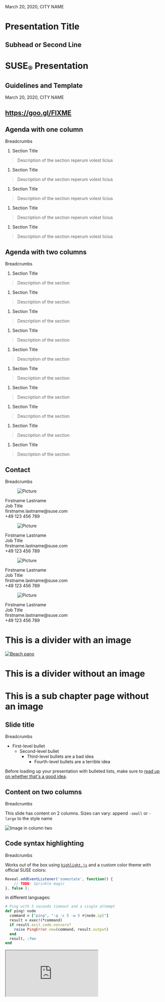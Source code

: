 <!-- .slide: data-state="cover" id="cover-page" data-timing="20" -->
<div class="date-location">March 20, 2020, CITY NAME</div>

<div class="title">
    <h1>Presentation Title</h1>
    <h2>Subhead or Second Line</h2>
</div>


<!-- .slide: data-state="cover-image" id="cover-page-image" data-timing="20" data-menu-title="Cover slide with QR code" -->
<div class="title">
    <h1>SUSE<sub>&reg;</sub> Presentation</h1>
    <h2>Guidelines and Template</h2>
</div>

<div class="date-location">March 20, 2020, CITY NAME</div>

<div class="image">
    <div class="qr-embedded-wrapper">
        <div class="qrcode" id="qrcode-talk-embedded" />
    </div>
    <h2><a href="https://goo.gl/FIXME" target="_blank"
           id="talk-embedded">https://goo.gl/FIXME</a></h2>
</div>


<!-- .slide: data-state="normal toc" id="agenda-1col" data-timing="20s" data-menu-title="Agenda with one column" -->
## Agenda with one column

<div class="breadcrumbs">Breadcrumbs</div>

1. Section Title
> Description of the section reperum volest licius

1. Section Title
> Description of the section reperum volest licius

1. Section Title
> Description of the section reperum volest licius

1. Section Title
> Description of the section reperum volest licius

1. Section Title
> Description of the section reperum volest licius


<!-- .slide: data-state="normal toc" id="agenda-2col" data-timing="20s" data-menu-title="Agenda with two columns" -->
## Agenda with two columns

<div class="breadcrumbs">Breadcrumbs</div>

1. Section Title
> Description of the section

1. Section Title
> Description of the section

1. Section Title
> Description of the section

1. Section Title
> Description of the section

1. Section Title
> Description of the section

<!-- .element class="col1" -->

1. Section Title
> Description of the section

1. Section Title
> Description of the section

1. Section Title
> Description of the section

1. Section Title
> Description of the section

1. Section Title
> Description of the section

<!-- .element class="col2" -->


<!-- .slide: data-state="normal contact" id="contact" data-timing="20s" data-menu-title="Contact" -->
## Contact

<div class="breadcrumbs">Breadcrumbs</div>

<div class="contacts">
  <div class="contact">
    <figure class="picture">
      <img data-src="../images/SUSE/user-placeholder.svg" alt="Picture" />
    </figure>
    <div class="name">Firstname Lastname</div>
    <div class="job">Job Title</div>
    <div class="email">firstname.lastname@suse.com</div>
    <div class="phone">+49 123 456 789</div>
  </div>

  <div class="contact">
    <figure class="picture">
      <img data-src="../images/SUSE/user-placeholder.svg" alt="Picture" />
    </figure>
    <div class="name">Firstname Lastname</div>
    <div class="job">Job Title</div>
    <div class="email">firstname.lastname@suse.com</div>
    <div class="phone">+49 123 456 789</div>
  </div>

  <div class="contact">
    <figure class="picture">
      <img data-src="../images/SUSE/user-placeholder.svg" alt="Picture" />
    </figure>
    <div class="name">Firstname Lastname</div>
    <div class="job">Job Title</div>
    <div class="email">firstname.lastname@suse.com</div>
    <div class="phone">+49 123 456 789</div>
  </div>

  <div class="contact">
    <figure class="picture">
      <img data-src="../images/SUSE/user-placeholder.svg" alt="Picture" />
    </figure>
    <div class="name">Firstname Lastname</div>
    <div class="job">Job Title</div>
    <div class="email">firstname.lastname@suse.com</div>
    <div class="phone">+49 123 456 789</div>
  </div>
</div>


<!-- .slide: data-state="divider-image" id="divider-image" data-timing="20s" data-menu-title="Divider with image" -->
# This is a divider with an image

<a title="By Fraser Hart (http://www.hermitagebay.com) [GFDL (http://www.gnu.org/copyleft/fdl.html) or CC BY-SA 3.0 (http://creativecommons.org/licenses/by-sa/3.0)], via Wikimedia Commons" href="https://commons.wikimedia.org/wiki/File%3ABeach_pano.jpg">
    <img alt="Beach pano" src="images/beach-pano-16x9.jpg"/>
</a>


<!-- .slide: data-state="divider" id="divider-no-image" data-timing="20s" data-menu-title="Divider without image" -->
# This is a divider without an image


<!-- .slide: data-state="subchapter" id="subchapter" data-timing="20s" data-menu-title="Subchapter page" -->
# This is a sub chapter page without an image


<!-- .slide: data-state="normal" id="nested-lists" data-timing="20s" data-menu-title="Standard text slide" -->
## Slide title

<div class="breadcrumbs">Breadcrumbs</div>

*   First-level bullet
    *   Second-level bullet
        *   Third-level bullets are a bad idea
            *   Fourth-level bullets are a terrible idea

Before loading up your presentation with bulleted lists, make sure to
[read up on whether that's a good idea](https://www.google.com/search?q=slides+bullets).


<!-- .slide: data-state="normal" id="columns" data-timing="20s" data-menu-title="Content on two columns" -->
## Content on two columns

<div class="breadcrumbs">Breadcrumbs</div>

This slide has content on 2 columns.
Sizes can vary: append `-small` or `-large` to the style name

<!-- .element class="col1" -->

![Image in column two](../images/beach-pano-16x9.jpg)

<!-- .element class="col2" -->


<!-- .slide: data-state="normal" id="syntax-highlighting" -->
## Code syntax highlighting

<div class="breadcrumbs">Breadcrumbs</div>

Works out of the box using [`highlight.js`](https://highlightjs.org/)
and a custom color theme with official SUSE colors:

```js
Reveal.addEventListener('somestate', function() {
    // TODO: Sprinkle magic
}, false );
```

in different languages:

```ruby
# Ping with 5 seconds timeout and a single attempt
def ping! node
  command = ["ping", "-q -c 5 -w 5 #{node.ip}"]
  result = exec!(*command)
  if result.exit_code.nonzero?
    raise PingError.new(command, result.output)
  end
  result, :foo
end
```


<!-- .slide: data-state="blank" class="full-screen" id="live-demo" data-menu-title="Live demo" -->
<!-- This will embed a terminal in the slide, so that you can do live demos from the CLI.  You need to have shellinabox installed and then run the bin/shellinabox wrapper script -->
<iframe src="http://localhost:4242" />


<!-- .slide: data-state="divider" id="full-screen-images" data-timing="10s" -->
# Full screen images


<!-- .slide: data-state="blank-slide" class="full-screen" id="full-screen-image-1" data-menu-title="Full screen image" data-timing="10s" -->
<a title="By Fraser Hart (http://www.hermitagebay.com) [GFDL (http://www.gnu.org/copyleft/fdl.html) or CC BY-SA 3.0 (http://creativecommons.org/licenses/by-sa/3.0)], via Wikimedia Commons" href="https://commons.wikimedia.org/wiki/File%3ABeach_pano.jpg">
    <img alt="Beach pano" src="images/beach-pano-16x9.jpg"/>
</a>


<!-- .slide: data-state="blank-slide" class="full-screen" id="full-screen-image-2" data-menu-title="Tall full screen image" data-timing="10s" -->
<a title="By Fraser Hart (http://www.hermitagebay.com) [GFDL (http://www.gnu.org/copyleft/fdl.html) or CC BY-SA 3.0 (http://creativecommons.org/licenses/by-sa/3.0)], via Wikimedia Commons" href="https://commons.wikimedia.org/wiki/File%3ABeach_pano.jpg">
    <img alt="Beach pano" src="images/beach-pano-tall.jpg"/>
</a>


<!-- .slide: data-state="blank-slide" class="full-screen" id="full-screen-image-3" data-menu-title="Wide full screen image" data-timing="10s" -->
<a title="By Fraser Hart (http://www.hermitagebay.com) [GFDL (http://www.gnu.org/copyleft/fdl.html) or CC BY-SA 3.0 (http://creativecommons.org/licenses/by-sa/3.0)], via Wikimedia Commons" href="https://commons.wikimedia.org/wiki/File%3ABeach_pano.jpg">
    <img alt="Beach pano" src="images/beach-pano-wide.jpg"/>
</a>
